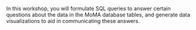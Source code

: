 In this workshop, you will formulate SQL queries to answer certain questions about the data in the MoMA database tables, and generate data visualizations to aid in communicating these answers.
